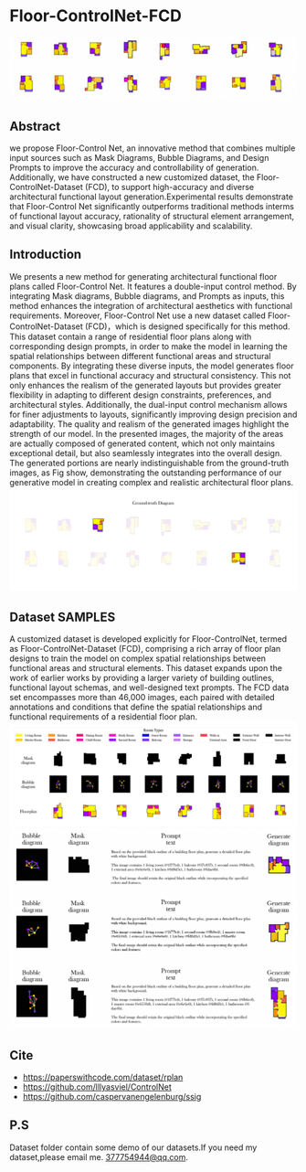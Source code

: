 # Floor-ControlNet-FCD 
![Example Image](./dataset/61EA2D47-F46B-46da-B46E-F72EF76DC920.png)
## Abstract
we propose Floor-Control Net, an innovative method that combines multiple input sources such as Mask Diagrams, Bubble Diagrams, and Design Prompts to improve the accuracy and controllability of generation. Additionally, we have constructed a new customized dataset, the Floor-ControlNet-Dataset (FCD), to support high-accuracy and diverse architectural functional layout generation.Experimental results demonstrate that Floor-Control Net significantly outperforms traditional methods interms of functional layout accuracy, rationality of structural element arrangement, and visual clarity, showcasing broad applicability and scalability.
## Introduction
We presents a new method for generating architectural functional floor plans called Floor-Control Net. It features a double-input control method. By integrating Mask diagrams, Bubble diagrams, and Prompts as inputs, this method enhances the integration of architectural aesthetics with functional requirements. Moreover, Floor-Control Net use a new dataset called Floor-ControlNet-Dataset (FCD)，which is designed specifically for this method. This dataset contain a range of residential floor plans along with corresponding design prompts, in order to make the model in learning the spatial relationships between different functional areas and structural components. By integrating these diverse inputs, the model generates floor plans that excel in functional accuracy and structural consistency. This not only enhances the realism of the generated layouts but provides greater flexibility in adapting to different design constraints, preferences, and architectural styles. Additionally, the dual-input control mechanism allows for finer adjustments to layouts, significantly improving design precision and adaptability. The quality and realism of the generated images highlight the strength of our model. In the presented images, the majority of the areas are actually composed of generated content, which not only maintains exceptional detail, but also seamlessly integrates into the overall design. The generated portions are nearly indistinguishable from the ground-truth images, as Fig show, demonstrating the outstanding performance of our generative model in creating complex and realistic architectural floor plans.
![Example Image](./dataset/未标题-2.png)
## Dataset SAMPLES
A customized dataset is developed explicitly for Floor-ControlNet, termed as Floor-ControlNet-Dataset (FCD), comprising a rich array of floor plan designs to train the model on complex spatial relationships between functional areas and structural elements. This dataset expands upon the work of earlier works by providing a larger variety of building outlines, functional layout schemas, and well-designed text prompts. The FCD data set encompasses more than 46,000 images, each paired with detailed annotations and conditions that define the spatial relationships and functional requirements of a residential floor plan. 
![Example Image](./dataset/未标题-3.png)
![Example Image](./dataset/4854796C-66E9-4a19-91AE-B3D731015D19.png)
## Cite
* https://paperswithcode.com/dataset/rplan
* https://github.com/lllyasviel/ControlNet
* https://github.com/caspervanengelenburg/ssig
## P.S
Dataset folder contain some demo of our datasets.If you need my dataset,please email me. 377754944@qq.com.
